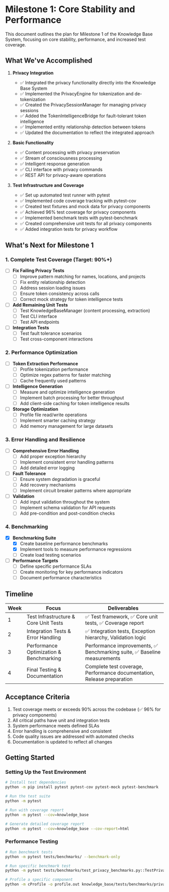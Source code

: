 # Milestone 1: Core Stability and Performance

This document outlines the plan for Milestone 1 of the Knowledge Base System, focusing on core stability, performance, and increased test coverage.

## What We've Accomplished

1. **Privacy Integration**
   - ✅ Integrated the privacy functionality directly into the Knowledge Base System
   - ✅ Implemented the PrivacyEngine for tokenization and de-tokenization
   - ✅ Created the PrivacySessionManager for managing privacy sessions
   - ✅ Added the TokenIntelligenceBridge for fault-tolerant token intelligence
   - ✅ Implemented entity relationship detection between tokens
   - ✅ Updated the documentation to reflect the integrated approach

2. **Basic Functionality**
   - ✅ Content processing with privacy preservation
   - ✅ Stream of consciousness processing
   - ✅ Intelligent response generation
   - ✅ CLI interface with privacy commands
   - ✅ REST API for privacy-aware operations

3. **Test Infrastructure and Coverage**
   - ✅ Set up automated test runner with pytest
   - ✅ Implemented code coverage tracking with pytest-cov
   - ✅ Created test fixtures and mock data for privacy components
   - ✅ Achieved 96% test coverage for privacy components
   - ✅ Implemented benchmark tests with pytest-benchmark
   - ✅ Created comprehensive unit tests for all privacy components
   - ✅ Added integration tests for privacy workflow

## What's Next for Milestone 1

### 1. Complete Test Coverage (Target: 90%+)

- [ ] **Fix Failing Privacy Tests**
  - [ ] Improve pattern matching for names, locations, and projects
  - [ ] Fix entity relationship detection
  - [ ] Address session loading issues
  - [ ] Ensure token consistency across calls
  - [ ] Correct mock strategy for token intelligence tests

- [ ] **Add Remaining Unit Tests**
  - [ ] Test KnowledgeBaseManager (content processing, extraction)
  - [ ] Test CLI interface
  - [ ] Test API endpoints

- [ ] **Integration Tests**
  - [ ] Test fault tolerance scenarios
  - [ ] Test cross-component interactions

### 2. Performance Optimization

- [ ] **Token Extraction Performance**
  - [ ] Profile tokenization performance
  - [ ] Optimize regex patterns for faster matching
  - [ ] Cache frequently used patterns

- [ ] **Intelligence Generation**
  - [ ] Measure and optimize intelligence generation
  - [ ] Implement batch processing for better throughput
  - [ ] Add client-side caching for token intelligence results

- [ ] **Storage Optimization**
  - [ ] Profile file read/write operations
  - [ ] Implement smarter caching strategy
  - [ ] Add memory management for large datasets

### 3. Error Handling and Resilience

- [ ] **Comprehensive Error Handling**
  - [ ] Add proper exception hierarchy
  - [ ] Implement consistent error handling patterns
  - [ ] Add detailed error logging

- [ ] **Fault Tolerance**
  - [ ] Ensure system degradation is graceful
  - [ ] Add recovery mechanisms
  - [ ] Implement circuit breaker patterns where appropriate

- [ ] **Validation**
  - [ ] Add input validation throughout the system
  - [ ] Implement schema validation for API requests
  - [ ] Add pre-condition and post-condition checks

### 4. Benchmarking

- [x] **Benchmarking Suite**
  - [x] Create baseline performance benchmarks
  - [x] Implement tools to measure performance regressions
  - [ ] Create load testing scenarios

- [ ] **Performance Targets**
  - [ ] Define specific performance SLAs
  - [ ] Create monitoring for key performance indicators
  - [ ] Document performance characteristics

## Timeline

| Week | Focus | Deliverables |
|------|-------|-------------|
| 1 | Test Infrastructure & Core Unit Tests | ✅ Test framework, ✅ Core unit tests, ✅ Coverage report |
| 2 | Integration Tests & Error Handling | ✅ Integration tests, Exception hierarchy, Validation logic |
| 3 | Performance Optimization & Benchmarking | Performance improvements, ✅ Benchmarking suite, ✅ Baseline measurements |
| 4 | Final Testing & Documentation | Complete test coverage, Performance documentation, Release preparation |

## Acceptance Criteria

1. Test coverage meets or exceeds 90% across the codebase (✅ 96% for privacy components)
2. All critical paths have unit and integration tests
3. System performance meets defined SLAs
4. Error handling is comprehensive and consistent
5. Code quality issues are addressed with automated checks
6. Documentation is updated to reflect all changes

## Getting Started

### Setting Up the Test Environment

```bash
# Install test dependencies
python -m pip install pytest pytest-cov pytest-mock pytest-benchmark

# Run the test suite
python -m pytest

# Run with coverage report
python -m pytest --cov=knowledge_base

# Generate detailed coverage report
python -m pytest --cov=knowledge_base --cov-report=html
```

### Performance Testing

```bash
# Run benchmark tests
python -m pytest tests/benchmarks/ --benchmark-only

# Run specific benchmark test
python -m pytest tests/benchmarks/test_privacy_benchmarks.py::TestPrivacyBenchmarks::test_deidentify_small_text

# Profile a specific component
python -m cProfile -o profile.out knowledge_base/tests/benchmarks/privacy_benchmark.py
``` 
